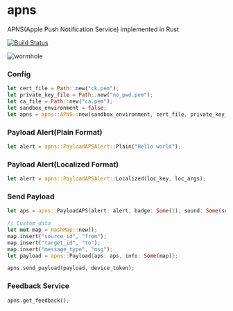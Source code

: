 # apns
APNS(Apple Push Notification Service) implemented in Rust

[![Build Status](https://travis-ci.org/back2mach/apns.svg?branch=master)](https://travis-ci.org/back2mach/apns)


![wormhole](https://github.com/user-attachments/assets/84bde661-1c17-4651-a271-9fed345c6378)

### Config

```rust
let cert_file = Path::new("ck.pem");
let private_key_file = Path::new("no_pwd.pem");
let ca_file = Path::new("ca.pem");
let sandbox_environment = false;
let apns = apns::APNS::new(sandbox_environment, cert_file, private_key_file, ca_file);
```

### Payload Alert(Plain Format)

```rust
let alert = apns::PayloadAPSAlert::Plain("Hello world");
```

### Payload Alert(Localized Format)

```rust
let alert = apns::PayloadAPSAlert::Localized(loc_key, loc_args);
```

### Send Payload

```rust
let aps = apns::PayloadAPS{alert: alert, badge: Some(1), sound: Some(sound), content_available: None};

// Custom data
let mut map = HashMap::new();
map.insert("source_id", "from");
map.insert("target_id", "to");
map.insert("message_type", "msg");
let payload = apns::Payload{aps: aps, info: Some(map)};

apns.send_payload(payload, device_token);
```

### Feedback Service

```rust
apns.get_feedback();
```




